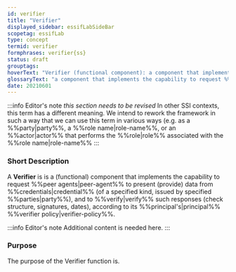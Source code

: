 ```yaml
---
id: verifier
title: "Verifier"
displayed_sidebar: essifLabSideBar
scopetag: essifLab
type: concept
termid: verifier
formphrases: verifier{ss}
status: draft
grouptags:
hoverText: "Verifier (functional component): a component that implements the capability to request Peer Agents to present (provide) data from credentials (of a specified kind, issued by specified Parties), and to verify such responses (check structure, signatures, dates), according to its Principal's Verifier Policy."
glossaryText: "a component that implements the capability to request %%peer agents^peer-agent%% to present (provide) data from credentials (of a specified kind, issued by specified %%parties^party%%), and to verify such responses (check structure, signatures, dates), according to its %%principal^principal%%'s %%verifier policy^verifier-policy%%."
date: 20210601
---
```


:::info Editor's note
*this section needs to be revised*
In other SSI contexts, this term has a different meaning. We intend to rework the framework in such a way that we can use this term in various ways (e.g. as a %%party|party%%, a %%role name|role-name%%, or an %%actor|actor%% that performs the %%role|role%% associated with the %%role name|role-name%%
:::

### Short Description
A **Verifier** is is a (functional) component that implements the capability to request %%peer agents|peer-agent%% to present (provide) data from %%credentials|credential%% (of a specified kind, issued by specified %%parties|party%%), and to %%verify|verify%% such responses (check structure, signatures, dates), according to its %%principal's|principal%% %%verifier policy|verifier-policy%%.

:::info Editor's note
Additional content is needed here.
:::

### Purpose
The purpose of the Verifier function is.
